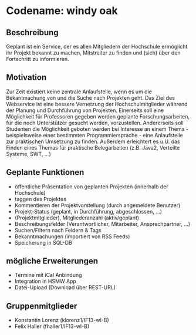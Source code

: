 # Codename: windy oak

## Beschreibung

Geplant ist ein Service, der es allen Mitgliedern der Hochschule ermöglicht ihr Projekt bekannt zu machen, Mitstreiter zu finden und (sich) über den Fortschritt zu informieren.

## Motivation

Zur Zeit existiert keine zentrale Anlaufstelle, wenn es um die Bekantmachung von und die Suche nach Projekten geht. Das Ziel des Webservice ist eine bessere Vernetzung der Hochschulmitglieder während der Planung und Durchführung von Projekten. Einerseits soll eine Möglichkeit für Professoren gegeben werden geplante Forschungsarbeiten, für die noch Unterstützer gesucht werden, vorzustellen. Andererseits soll Studenten die Möglichkeit geboten werden bei Interesse an einem Thema - beispielsweise einer bestimmten Programmiersprache - eine Anlaufstelle zur praktischen Umsetzung zu finden. Außerdem erleichtert es u.U. das Finden eines Themas für praktische  Belegarbeiten (z.B. Java2, Verteilte Systeme, SWT, ...)

## Geplante Funktionen

* öffentliche Präsentation von geplanten Projekten (innerhalb der Hochschule)
* taggen des Projektes
* Kommentieren der Projektvorstellung (durch angemeldete Benutzer)
* Projekt-Status (geplant, in Durchführung, abgeschlossen, ...)
* (Projektmitglieder), Mitgliederanzahl (aktiv/geplant)
* Beschreibungsfelder (Verantwortlicher, Mitarbeiter, Ansprechpartner, ...)
* Suchen/Filtern nach Feldern & Tags
* Bekanntmachungen (importiert von RSS Feeds)
* Speicherung in SQL-DB

## mögliche Erweiterungen

* Termine mit iCal Anbindung
* Integration in HSMW App
* Datei-Upload (Download über REST-URL)

## Gruppenmitglieder

* Konstantin Lorenz (klorenz1/IF13-wI-B)
* Felix Haller (fhaller1/IF13-wI-B)


